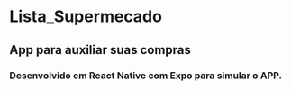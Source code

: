 # Lista_Supermecado
## App para auxiliar suas compras

### Desenvolvido em React Native com Expo para simular o APP.
